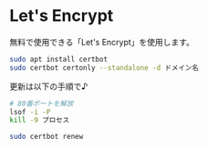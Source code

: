 # Let's Encrypt

無料で使用できる「Let's Encrypt」を使用します。  

```bash
sudo apt install certbot
sudo certbot certonly --standalone -d ドメイン名
```

更新は以下の手順で♪

```bash
# 80番ポートを解放
lsof -i -P
kill -9 プロセス

sudo certbot renew
```
